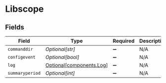# Libscope


## Fields

| Field                                                      | Type                                                       | Required                                                   | Description                                                |
| ---------------------------------------------------------- | ---------------------------------------------------------- | ---------------------------------------------------------- | ---------------------------------------------------------- |
| `commanddir`                                               | *Optional[str]*                                            | :heavy_minus_sign:                                         | N/A                                                        |
| `configevent`                                              | *Optional[bool]*                                           | :heavy_minus_sign:                                         | N/A                                                        |
| `log`                                                      | [Optional[components.Log]](../../models/components/log.md) | :heavy_minus_sign:                                         | N/A                                                        |
| `summaryperiod`                                            | *Optional[int]*                                            | :heavy_minus_sign:                                         | N/A                                                        |